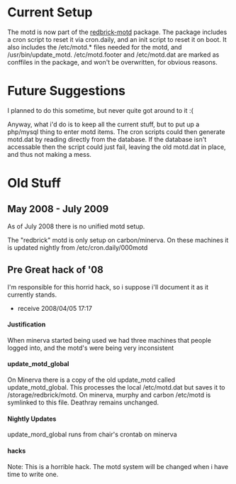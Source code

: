 # Current Setup

The motd is now part of the [redbrick-motd](/packages/redbrick-apt) package. The package includes a cron script to reset it via cron.daily, and an init script to reset it on boot. It also includes the /etc/motd.* files needed for the motd, and /usr/bin/update_motd. /etc/motd.footer and /etc/motd.dat are marked as conffiles in the package, and won't be overwritten, for obvious reasons.

#  Future Suggestions

I planned to do this sometime, but never quite got around to it :(

Anyway, what i'd do is to keep all the current stuff, but to put up a php/mysql thing to enter motd items. The cron scripts could then generate motd.dat by reading directly from the database. If the database isn't accessable then the script could just fail, leaving the old motd.dat in place, and thus not making a mess.

# Old Stuff

## May 2008 - July 2009

As of July 2008 there is no unified motd setup.

The "redbrick" motd is only setup on carbon/minerva. On these machines it is updated nightly from /etc/cron.daily/000motd

## Pre Great hack of '08

I'm responsible for this horrid hack, so i suppose i'll document it as it currently stands.
- receive 2008/04/05 17:17

#### Justification

When minerva started being used we had three machines that people logged into, and the motd's were being very inconsistent

#### update_motd_global

On Minerva there is a copy of the old update_motd called update_motd_global. This processes the local /etc/motd.dat but saves it to /storage/redbrick/motd. On minerva, murphy and carbon /etc/motd is symlinked to this file. Deathray remains unchanged.

#### Nightly Updates

update_mord_global runs from chair's crontab on minerva

#### hacks

Note: This is a horrible hack. The motd system will be changed when i have time to write one.
